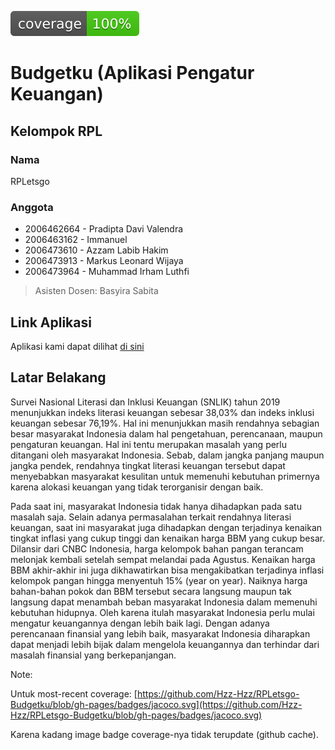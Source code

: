 [![Coverage](https://raw.githubusercontent.com/Hzz-Hzz/RPLetsgo-Budgetku/gh-pages/badges/jacoco.svg)](https://hzz-hzz.github.io/RPLetsgo-Budgetku/badges/jacoco.svg)

# Budgetku (Aplikasi Pengatur Keuangan)

## Kelompok RPL

### Nama
RPLetsgo

### Anggota
- 2006462664 - Pradipta Davi Valendra
- 2006463162 - Immanuel
- 2006473610 - Azzam Labib Hakim
- 2006473913 - Markus Leonard Wijaya
- 2006473964 - Muhammad Irham Luthfi
> Asisten Dosen: Basyira Sabita

## Link Aplikasi
Aplikasi kami dapat dilihat [di sini](http://rpletsgo.xyz/)

## Latar Belakang 

Survei Nasional Literasi dan Inklusi Keuangan (SNLIK) tahun 2019 menunjukkan indeks literasi keuangan sebesar 38,03% dan indeks inklusi keuangan sebesar 76,19%. Hal ini menunjukkan masih rendahnya sebagian besar masyarakat Indonesia dalam hal pengetahuan, perencanaan, maupun pengaturan keuangan. Hal ini tentu merupakan masalah yang perlu ditangani oleh masyarakat Indonesia. Sebab, dalam jangka panjang maupun jangka pendek, rendahnya tingkat literasi keuangan tersebut dapat menyebabkan masyarakat kesulitan untuk memenuhi kebutuhan primernya karena alokasi keuangan yang tidak terorganisir dengan baik.

Pada saat ini, masyarakat Indonesia tidak hanya dihadapkan pada satu masalah saja. Selain adanya permasalahan terkait rendahnya literasi keuangan, saat ini masyarakat juga dihadapkan dengan terjadinya kenaikan tingkat inflasi yang cukup tinggi dan kenaikan harga BBM yang cukup besar. Dilansir dari CNBC Indonesia, harga kelompok bahan pangan terancam melonjak kembali setelah sempat melandai pada Agustus. Kenaikan harga BBM akhir-akhir ini juga dikhawatirkan bisa mengakibatkan terjadinya inflasi kelompok pangan hingga menyentuh 15% (year on year). Naiknya harga bahan-bahan pokok dan BBM tersebut secara langsung maupun tak langsung dapat menambah beban masyarakat Indonesia dalam memenuhi kebutuhan hidupnya. Oleh karena itulah masyarakat Indonesia perlu  mulai mengatur keuangannya dengan lebih baik lagi. Dengan adanya perencanaan finansial yang lebih baik, masyarakat Indonesia diharapkan dapat menjadi lebih bijak dalam mengelola keuangannya dan terhindar dari masalah finansial yang berkepanjangan.

Note: 

Untuk most-recent coverage: [https://github.com/Hzz-Hzz/RPLetsgo-Budgetku/blob/gh-pages/badges/jacoco.svg](https://github.com/Hzz-Hzz/RPLetsgo-Budgetku/blob/gh-pages/badges/jacoco.svg)

Karena kadang image badge coverage-nya tidak terupdate (github cache).
